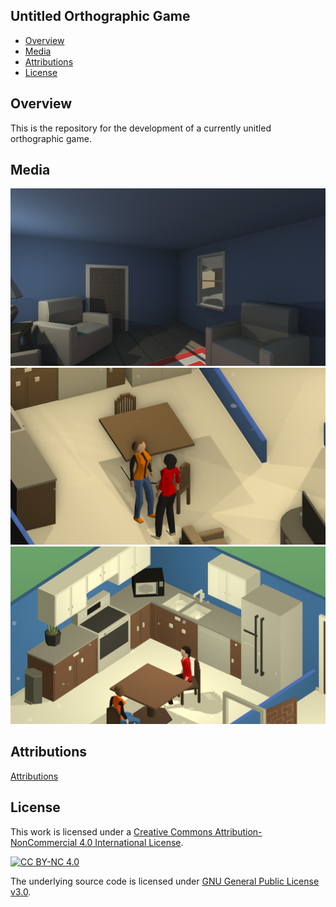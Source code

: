 ## Untitled Orthographic Game

- [Overview](#overview)
- [Media](#media)
- [Attributions](#attributions)
- [License](#license)

<a name="overview"/></a>
## Overview
This is the repository for the development of a currently unitled orthographic game.

<a name="media"/></a>
## Media
![Concept Image](Documentation/images/banner.png)
![Concept Image 2](Documentation/images/banner-2.png)
![Concept Image 3](Documentation/images/banner-3.png)
  
<a name="attributions"></a>
## Attributions
[Attributions](NOTICE.md)

<a name="license"></a>
## License
This work is licensed under a [Creative Commons Attribution-NonCommercial 4.0 International License][cc-by-nc].

[![CC BY-NC 4.0][cc-by-nc-image]][cc-by-nc]

[cc-by-nc]: http://creativecommons.org/licenses/by-nc/4.0/
[cc-by-nc-image]: https://licensebuttons.net/l/by-nc/4.0/88x31.png
[cc-by-nc-shield]: https://img.shields.io/badge/License-CC%20BY--NC%204.0-lightgrey.svg

The underlying source code is licensed under [GNU General Public License v3.0](LICENSE.md).
